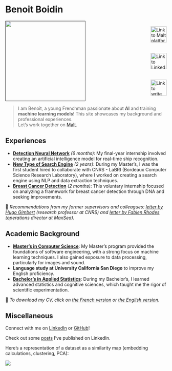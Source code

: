 # Benoit Boidin

<div style='display:flex; 
            justify-content:space-between;
            align-items:center;'>
    <a href="">
        <img src="img/profile_costume.jpg" style="height:250px;"/>
    </a>
    <div style="margin-left:15px;
                display: flex;
                flex-direction: column;
                justify-content:space-around;
                height:250px;">
        <a href="https://www.malt.fr/profile/benoitboidin" title="If you need help creating a project, contact me!">
            <img src="https://is1-ssl.mzstatic.com/image/thumb/Purple211/v4/e7/57/44/e757440c-56dc-7a83-d983-5ca1b432b390/AppIcon-0-0-1x_U007emarketing-0-5-0-85-220.png/1200x630wa.png" 
            style="height:50px;"
            alt="Link to Malt platform"/>
        </a>
        <a href="https://fr.linkedin.com/in/benoît-boidin-276124a3">
            <img src="https://is1-ssl.mzstatic.com/image/thumb/Purple211/v4/ba/f3/2e/baf32ef3-571e-a8c8-d7c1-f12ca29dd2de/AppIcon-0-1x_U007emarketing-0-7-0-85-220-0.png/1200x630wa.png"  
            style="height:50px;"
            alt="Link to LinkedIn platform"/>
        </a>
        <a href="mailto:benoitboidin@icloud.com">
            <img src="https://is1-ssl.mzstatic.com/image/thumb/Purple116/v4/bd/1f/32/bd1f324b-6127-5373-7d27-8301d80de088/AppIcon-0-0-1x_U007emarketing-0-0-0-10-0-0-sRGB-0-0-0-GLES2_U002c0-512MB-85-220-0-0.png/1200x630wa.png"  
            style="height:50px;"
            alt="Link to write an email"/>
        </a>
    </div>
</div>

> I am Benoît, a young Frenchman passionate about **AI** and training **machine learning models**! This site showcases my background and professional experiences.  
> Let’s work together on [Malt](<https://www.malt.fr/profile/benoitboidin>).

## Experiences

- [**Detection Neural Network**](/experiences/ml_boat) _(6 months)_: My final-year internship involved creating an artificial intelligence model for real-time ship recognition.
- [**New Type of Search Engine**](/experiences/monprojetsup) _(2 years)_: During my Master’s, I was the first student hired to collaborate with CNRS - LaBRI (Bordeaux Computer Science Research Laboratory), where I worked on creating a search engine using NLP and data extraction techniques.
- [**Breast Cancer Detection**](/experiences/pertinint) _(2 months)_: This voluntary internship focused on analyzing a framework for breast cancer detection through DNA and seeking improvements.

📄 _Recommendations from my former supervisors and colleagues: [letter by Hugo Gimbert](/documents/recommandation_hugo.pdf) (research professor at CNRS) and [letter by Fabien Rhodes](/documents/recommandation_fabien.pdf) (operations director at MaxSea)._

## Academic Background

- [**Master’s in Computer Science**](/education/#master-en-informatique): My Master’s program provided the foundations of software engineering, with a strong focus on machine learning techniques. I also gained exposure to data processing, particularly for images and sound.  
- **Language study at University California San Diego** to improve my English proficiency.  
- [**Bachelor’s in Applied Statistics**](/education/#licence-de-statistiques-appliquées): During my Bachelor’s, I learned advanced statistics and cognitive sciences, which taught me the rigor of scientific experimentation.

📄 _To download my CV, click on [the French version](/documents/cv_fr.pdf) or [the English version](/documents/cv_en.pdf)._

## Miscellaneous

Connect with me on [LinkedIn](https://fr.linkedin.com/in/benoît-boidin-276124a3) or [GitHub](https://github.com/benoitboidin)!  

Check out some [posts](/posts/posts) I’ve published on LinkedIn.  

Here’s a representation of a dataset as a similarity map (embedding calculations, clustering, PCA):

<img src="img/resnet101_umap_cropped.jpg"/>
